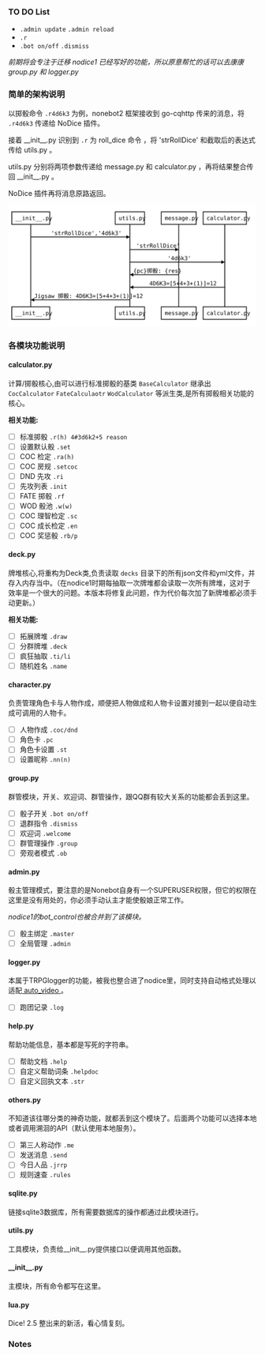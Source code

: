 ### TO DO List

- `.admin update` `.admin reload`
- `.r`
- `.bot on/off` `.dismiss`

*前期将会专注于迁移 nodice1 已经写好的功能，所以原意帮忙的话可以去康康 group.py 和 logger.py*

### 简单的架构说明

以掷骰命令 `.r4d6k3` 为例，nonebot2 框架接收到 go-cqhttp 传来的消息，将 `.r4d6k3` 传递给 NoDice 插件。

接着 \_\_init\_\_.py 识别到 `.r` 为 roll_dice 命令 ，将 'strRollDice' 和截取后的表达式传给 utils.py 。

utils.py 分别将两项参数传递给 message.py 和 calculator.py ，再将结果整合传回 \_\_init\_\_.py 。

NoDice 插件再将消息原路返回。

![(](./diagram.svg)

### 各模块功能说明

#### calculator.py

计算/掷骰核心,由可以进行标准掷骰的基类 `BaseCalculator`  继承出 `CocCalculator` `FateCalculaotr` `WodCalculator` 等派生类,是所有掷骰相关功能的核心。 

**相关功能:**

- [ ] 标准掷骰 `.r(h) 4#3d6k2+5 reason`
- [ ] 设置默认骰 `.set`
- [ ] COC 检定 `.ra(h)`
- [ ] COC 房规 `.setcoc`
- [ ] DND 先攻 `.ri` 
- [ ] 先攻列表 `.init`
- [ ] FATE 掷骰 `.rf`
- [ ] WOD 骰池 `.w(w)`
- [ ] COC 理智检定 `.sc`
- [ ] COC 成长检定 `.en`
- [ ] COC 奖惩骰 `.rb/p`

#### deck.py

牌堆核心,将重构为Deck类,负责读取 `decks` 目录下的所有json文件和yml文件，并存入内存当中。（在nodice1时期每抽取一次牌堆都会读取一次所有牌堆，这对于效率是一个很大的问题。本版本将修复此问题，作为代价每次加了新牌堆都必须手动更新。）

**相关功能:**

- [ ] 拓展牌堆 `.draw` 
- [ ] 分群牌堆 `.deck`
- [ ] 疯狂抽取 `.ti/li`
- [ ] 随机姓名 `.name`

#### character.py

负责管理角色卡与人物作成，顺便把人物做成和人物卡设置对接到一起以便自动生成可调用的人物卡。

- [ ] 人物作成 `.coc/dnd`
- [ ] 角色卡 `.pc`
- [ ] 角色卡设置 `.st`
- [ ] 设置昵称 `.nn(n)`

#### group.py

群管模块，开关、欢迎词、群管操作，跟QQ群有较大关系的功能都会丢到这里。

- [ ] 骰子开关 `.bot on/off`
- [ ] 退群指令  `.dismiss`
- [ ] 欢迎词 `.welcome`
- [ ] 群管理操作 `.group `
- [ ] 旁观者模式 `.ob`

#### admin.py

骰主管理模式，要注意的是Nonebot自身有一个SUPERUSER权限，但它的权限在这里是没有用处的，你必须手动认主才能使骰娘正常工作。

*nodice1的bot_control也被合并到了该模块。*

- [ ] 骰主绑定 `.master`
- [ ] 全局管理 `.admin`

#### logger.py

本属于TRPGlogger的功能，被我也整合进了nodice里，同时支持自动格式处理以适配[ auto_video ](https://github.com/jigsaw111/auto_video)。

- [ ] 跑团记录 `.log`

#### help.py

帮助功能信息，基本都是写死的字符串。

- [ ] 帮助文档 `.help`
- [ ] 自定义帮助词条 `.helpdoc`
- [ ] 自定义回执文本 `.str`

#### others.py

不知道该往哪分类的神奇功能，就都丢到这个模块了。后面两个功能可以选择本地或者调用溯洄的API（默认使用本地服务）。

- [ ] 第三人称动作 `.me`
- [ ] 发送消息 `.send`
- [ ] 今日人品 `.jrrp`
- [ ] 规则速查 `.rules`

#### sqlite.py  

链接sqlite3数据库，所有需要数据库的操作都通过此模块进行。

#### utils.py  

工具模块，负责给__init__.py提供接口以便调用其他函数。

#### \_\_init\_\_.py  

主模块，所有命令都写在这里。

#### lua.py  

Dice! 2.5 整出来的新活，看心情复刻。

### Notes